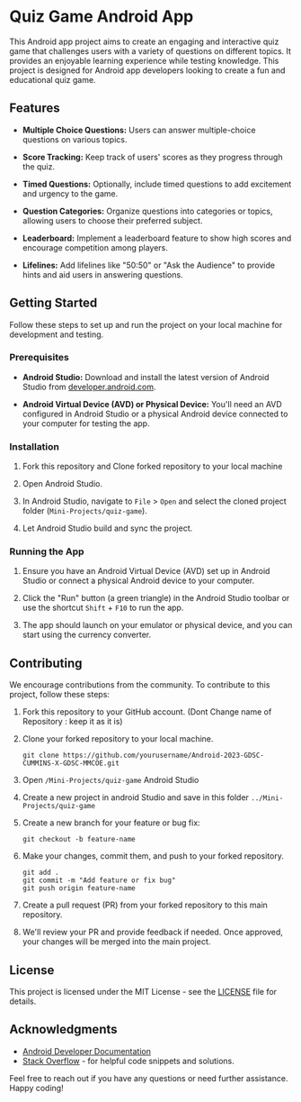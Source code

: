 # Quiz Game Android App

This Android app project aims to create an engaging and interactive quiz game that challenges users with a variety of questions on different topics. It provides an enjoyable learning experience while testing knowledge. This project is designed for Android app developers looking to create a fun and educational quiz game.

## Features

- **Multiple Choice Questions:** Users can answer multiple-choice questions on various topics.

- **Score Tracking:** Keep track of users' scores as they progress through the quiz.

- **Timed Questions:** Optionally, include timed questions to add excitement and urgency to the game.

- **Question Categories:** Organize questions into categories or topics, allowing users to choose their preferred subject.

- **Leaderboard:** Implement a leaderboard feature to show high scores and encourage competition among players.

- **Lifelines:** Add lifelines like "50:50" or "Ask the Audience" to provide hints and aid users in answering questions.

## Getting Started

Follow these steps to set up and run the project on your local machine for development and testing.

### Prerequisites

- **Android Studio:** Download and install the latest version of Android Studio from [developer.android.com](https://developer.android.com/studio).

- **Android Virtual Device (AVD) or Physical Device:** You'll need an AVD configured in Android Studio or a physical Android device connected to your computer for testing the app.

### Installation

1. Fork this repository and Clone forked repository to your local machine 

2. Open Android Studio.

3. In Android Studio, navigate to `File` > `Open` and select the cloned project folder (`Mini-Projects/quiz-game`).

4. Let Android Studio build and sync the project.

### Running the App

1. Ensure you have an Android Virtual Device (AVD) set up in Android Studio or connect a physical Android device to your computer.

2. Click the "Run" button (a green triangle) in the Android Studio toolbar or use the shortcut `Shift` + `F10` to run the app.

3. The app should launch on your emulator or physical device, and you can start using the currency converter.

## Contributing

We encourage contributions from the community. To contribute to this project, follow these steps:

1. Fork this repository to your GitHub account. (Dont Change name of Repository : keep it as it is)

2. Clone your forked repository to your local machine.

   ```
   git clone https://github.com/yourusername/Android-2023-GDSC-CUMMINS-X-GDSC-MMCOE.git
   ```

3. Open `/Mini-Projects/quiz-game` Android Studio

4. Create a new project in android  Studio and save in this folder `../Mini-Projects/quiz-game`

5. Create a new branch for your feature or bug fix:

   ```
   git checkout -b feature-name
   ```

6. Make your changes, commit them, and push to your forked repository.

   ```
   git add .
   git commit -m "Add feature or fix bug"
   git push origin feature-name
   ```

7. Create a pull request (PR) from your forked repository to this main repository.

8. We'll review your PR and provide feedback if needed. Once approved, your changes will be merged into the main project.

## License

This project is licensed under the MIT License - see the [LICENSE](LICENSE) file for details.

## Acknowledgments

- [Android Developer Documentation](https://developer.android.com/)
- [Stack Overflow](https://stackoverflow.com/) - for helpful code snippets and solutions.

Feel free to reach out if you have any questions or need further assistance. Happy coding!
